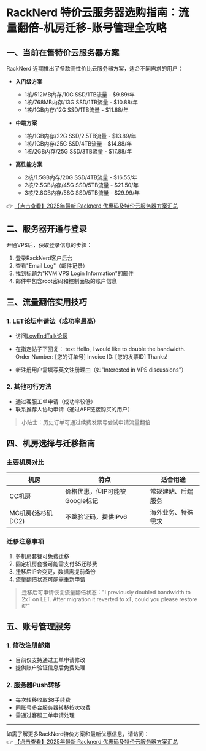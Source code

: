 # RackNerd 特价云服务器选购指南：流量翻倍-机房迁移-账号管理全攻略

## 一、当前在售特价云服务器方案

RackNerd 近期推出了多款高性价比云服务器方案，适合不同需求的用户：

- **入门级方案**  
  - 1核/512MB内存/10G SSD/1TB流量 - $9.89/年
  - 1核/768MB内存/13G SSD/1TB流量 - $10.88/年
  - 1核/1GB内存/12G SSD/1TB流量 - $11.88/年

- **中端方案**  
  - 1核/1GB内存/22G SSD/2.5TB流量 - $13.89/年
  - 1核/1GB内存/25G SSD/4TB流量 - $14.88/年
  - 1核/2GB内存/25G SSD/3TB流量 - $17.88/年

- **高性能方案**  
  - 2核/1.5GB内存/20G SSD/4TB流量 - $16.55/年
  - 2核/2.5GB内存/45G SSD/5TB流量 - $21.50/年
  - 3核/2.8GB内存/58G SSD/5TB流量 - $29.99/年

👉 [【点击查看】2025年最新 Racknerd 优惠码及特价云服务器方案汇总](https://bit.ly/Rack_Nerd)

## 二、服务器开通与登录

开通VPS后，获取登录信息的步骤：
1. 登录RackNerd客户后台
2. 查看"Email Log"（邮件记录）
3. 找到标题为"KVM VPS Login Information"的邮件
4. 邮件中包含root密码和控制面板的账户信息

## 三、流量翻倍实用技巧

### 1. LET论坛申请法（成功率最高）
- 访问[LowEndTalk论坛](https://lowendtalk.com)
- 在指定帖子下回复：
  text
  Hello, I would like to double the bandwidth.
  Order Number: [您的订单号]
  Invoice ID: [您的发票ID]
  Thanks!
  
- 新注册用户需填写英文注册理由（如"Interested in VPS discussions"）

### 2. 其他可行方法
- 通过客服工单申请（成功率较低）
- 联系推荐人协助申请（通过AFF链接购买的用户）

> 小贴士：历史订单可通过续费发票号尝试申请流量翻倍

## 四、机房选择与迁移指南

### 主要机房对比
| 机房 | 特点 | 适合用途 |
|------|------|----------|
| CC机房 | 价格优惠，但IP可能被Google标记 | 常规建站、后端服务 |
| MC机房(洛杉矶DC2) | 不跳验证码，提供IPv6 | 海外业务、特殊需求 |

### 迁移注意事项
1. 多机房套餐可免费迁移
2. 固定机房套餐可能需支付$5迁移费
3. 迁移后IP会变更，数据需提前备份
4. 流量翻倍状态可能需重新申请

> 迁移后可申请恢复流量翻倍状态："I previously doubled bandwidth to 2xT on LET. After migration it reverted to xT, could you please restore it?"

## 五、账号管理服务

### 1. 修改注册邮箱
- 目前仅支持通过工单申请修改
- 提供账户验证信息后免费处理

### 2. 服务器Push转移
- 每次转移收取$8手续费
- 同账号多台服务器转移按次收费
- 需通过客服工单申请处理

---

如需了解更多RackNerd特价方案和最新优惠信息，请访问：  
👉 [【点击查看】2025年最新 Racknerd 优惠码及特价云服务器方案汇总](https://bit.ly/Rack_Nerd)